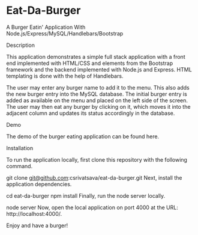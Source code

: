 # Eat-Da-Burger

A Burger Eatin' Application With Node.js/Express/MySQL/Handlebars/Bootstrap

Description

This application demonstrates a simple full stack application with a front end implemented with HTML/CSS and elements from the Bootstrap framework and the backend implemented with Node.js and Express. HTML templating is done with the help of Handlebars.

The user may enter any burger name to add it to the menu. This also adds the new burger entry into the MySQL database. The initial burger entry is added as available on the menu and placed on the left side of the screen. The user may then eat any burger by clicking on it, which moves it into the adjacent column and updates its status accordingly in the database.

Demo

The demo of the burger eating application can be found here.

Installation

To run the application locally, first clone this repository with the following command.

git clone git@github.com:csrivatsava/eat-da-burger.git
Next, install the application dependencies.

cd eat-da-burger
npm install
Finally, run the node server locally.

node server
Now, open the local application on port 4000 at the URL: http://localhost:4000/.

Enjoy and have a burger!